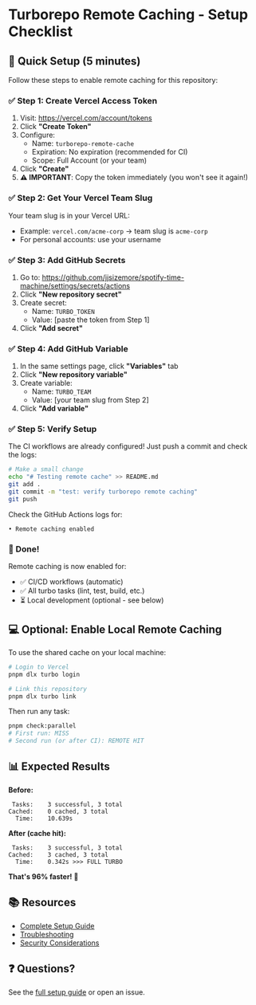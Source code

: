# Turborepo Remote Caching - Setup Checklist

## 🎯 Quick Setup (5 minutes)

Follow these steps to enable remote caching for this repository:

### ✅ Step 1: Create Vercel Access Token

1. Visit: https://vercel.com/account/tokens
2. Click **"Create Token"**
3. Configure:
   - Name: `turborepo-remote-cache`
   - Expiration: No expiration (recommended for CI)
   - Scope: Full Account (or your team)
4. Click **"Create"**
5. **⚠️ IMPORTANT**: Copy the token immediately (you won't see it again!)

### ✅ Step 2: Get Your Vercel Team Slug

Your team slug is in your Vercel URL:

- Example: `vercel.com/acme-corp` → team slug is `acme-corp`
- For personal accounts: use your username

### ✅ Step 3: Add GitHub Secrets

1. Go to: https://github.com/jjsizemore/spotify-time-machine/settings/secrets/actions
2. Click **"New repository secret"**
3. Create secret:
   - Name: `TURBO_TOKEN`
   - Value: [paste the token from Step 1]
4. Click **"Add secret"**

### ✅ Step 4: Add GitHub Variable

1. In the same settings page, click **"Variables"** tab
2. Click **"New repository variable"**
3. Create variable:
   - Name: `TURBO_TEAM`
   - Value: [your team slug from Step 2]
4. Click **"Add variable"**

### ✅ Step 5: Verify Setup

The CI workflows are already configured! Just push a commit and check the logs:

```bash
# Make a small change
echo "# Testing remote cache" >> README.md
git add .
git commit -m "test: verify turborepo remote caching"
git push
```

Check the GitHub Actions logs for:

```
• Remote caching enabled
```

### 🎉 Done!

Remote caching is now enabled for:

- ✅ CI/CD workflows (automatic)
- ✅ All turbo tasks (lint, test, build, etc.)
- ⏳ Local development (optional - see below)

## 💻 Optional: Enable Local Remote Caching

To use the shared cache on your local machine:

```bash
# Login to Vercel
pnpm dlx turbo login

# Link this repository
pnpm dlx turbo link
```

Then run any task:

```bash
pnpm check:parallel
# First run: MISS
# Second run (or after CI): REMOTE HIT
```

## 📊 Expected Results

**Before:**

```
 Tasks:    3 successful, 3 total
Cached:    0 cached, 3 total
  Time:    10.639s
```

**After (cache hit):**

```
 Tasks:    3 successful, 3 total
Cached:    3 cached, 3 total
  Time:    0.342s >>> FULL TURBO
```

**That's 96% faster! 🚀**

## 📚 Resources

- [Complete Setup Guide](./turborepo-remote-cache-setup.md)
- [Troubleshooting](./turborepo-remote-cache-setup.md#troubleshooting)
- [Security Considerations](./turborepo-remote-cache-setup.md#security-considerations)

## ❓ Questions?

See the [full setup guide](./turborepo-remote-cache-setup.md) or open an issue.
